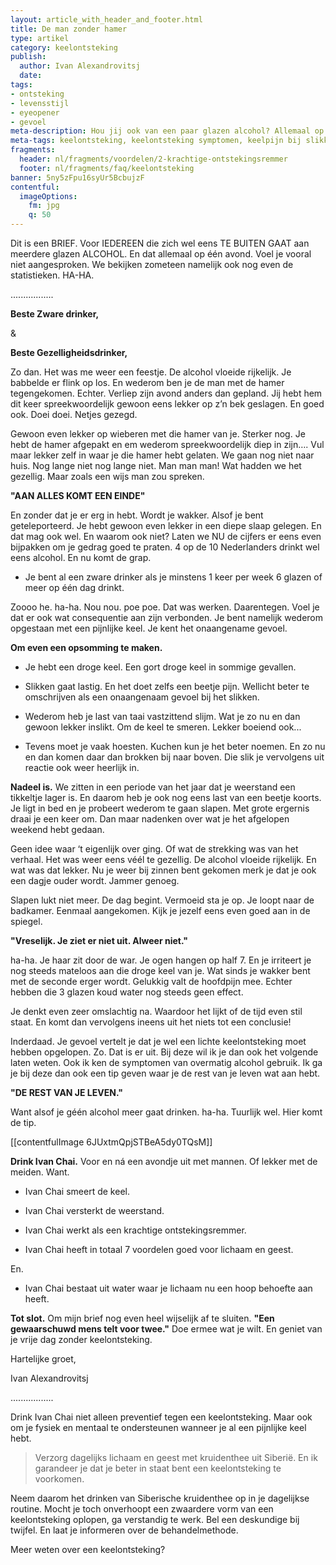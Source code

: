 ```yaml
---
layout: article_with_header_and_footer.html
title: De man zonder hamer
type: artikel
category: keelontsteking
publish:
  author: Ivan Alexandrovitsj
  date:
tags:
- ontsteking
- levensstijl
- eyeopener
- gevoel
meta-description: Hou jij ook van een paar glazen alcohol? Allemaal op één avond? Lees dan even heel snel de brief van Ivan over overmatig alcohol gebruik.
meta-tags: keelontsteking, keelontsteking symptomen, keelpijn bij slikken, symptomen keelontsteking, ontstoken keel, droge keel, alcohol, droge mond en keel
fragments:
  header: nl/fragments/voordelen/2-krachtige-ontstekingsremmer
  footer: nl/fragments/faq/keelontsteking
banner: 5ny5zFpu16syUr5BcbujzF
contentful:
  imageOptions:
    fm: jpg
    q: 50
---
```

Dit is een BRIEF. Voor IEDEREEN die zich wel eens TE BUITEN GAAT aan meerdere glazen ALCOHOL. En dat allemaal op één avond. Voel je vooral niet aangesproken. We bekijken zometeen namelijk ook nog even de statistieken. HA-HA.

.................

**Beste Zware drinker,**

&

**Beste Gezelligheidsdrinker,**

Zo dan. Het was me weer een feestje. De alcohol vloeide rijkelijk. Je babbelde er flink op los. En wederom ben je de man met de hamer tegengekomen. Echter. Verliep zijn avond anders dan gepland. Jij hebt hem dit keer spreekwoordelijk gewoon eens lekker op z’n bek geslagen. En goed ook. Doei doei. Netjes gezegd.

Gewoon even lekker op wieberen met die hamer van je. Sterker nog. Je hebt de hamer afgepakt en em wederom spreekwoordelijk diep in zijn…. Vul maar lekker zelf in waar je die hamer hebt gelaten. We gaan nog niet naar huis. Nog lange niet nog lange niet. Man man man! Wat hadden we het gezellig. Maar zoals een wijs man zou spreken.

**"AAN ALLES KOMT EEN EINDE"**

En zonder dat je er erg in hebt. Wordt je wakker. Alsof je bent geteleporteerd. Je hebt gewoon even lekker in een diepe slaap gelegen. En dat mag ook wel. En waarom ook niet? Laten we NU de cijfers er eens even bijpakken om je gedrag goed te praten. 4 op de 10 Nederlanders drinkt wel eens alcohol. En nu komt de grap.

* Je bent al een zware drinker als je minstens 1 keer per week 6 glazen of meer op één dag drinkt. 

Zoooo he. ha-ha. Nou nou. poe poe. Dat was werken. Daarentegen. Voel je dat er ook wat consequentie aan zijn verbonden. Je bent namelijk wederom opgestaan met een pijnlijke keel. Je kent het onaangename gevoel. 

**Om even een opsomming te maken.**

* Je hebt een droge keel. Een gort droge keel in sommige gevallen.

* Slikken gaat lastig. En het doet zelfs een beetje pijn. Wellicht beter te omschrijven als een onaangenaam gevoel bij het slikken.

* Wederom heb je last van taai vastzittend slijm. Wat je zo nu en dan gewoon lekker inslikt. Om de keel te smeren. Lekker boeiend ook...

* Tevens moet je vaak hoesten. Kuchen kun je het beter noemen. En zo nu en dan komen daar dan brokken bij naar boven. Die slik je vervolgens uit reactie ook weer heerlijk in.

**Nadeel is.** We zitten in een periode van het jaar dat je weerstand een tikkeltje lager is. En daarom heb je ook nog eens last van een beetje koorts. Je ligt in bed en je probeert wederom te gaan slapen. Met grote ergernis draai je een keer om. Dan maar nadenken over wat je het afgelopen weekend hebt gedaan.

Geen idee waar ‘t eigenlijk over ging. Of wat de strekking was van het verhaal. Het was weer eens véél te gezellig. De alcohol vloeide rijkelijk. En wat was dat lekker. Nu je weer bij zinnen bent gekomen merk je dat je ook een dagje ouder wordt. Jammer genoeg.

Slapen lukt niet meer. De dag begint. Vermoeid sta je op. Je loopt naar de badkamer. Eenmaal aangekomen. Kijk je jezelf eens even goed aan in de spiegel. 

**"Vreselijk. Je ziet er niet uit. Alweer niet."**

ha-ha. Je haar zit door de war. Je ogen hangen op half 7. En je irriteert je nog steeds mateloos aan die droge keel van je. Wat sinds je wakker bent met de seconde erger wordt. Gelukkig valt de hoofdpijn mee. Echter hebben die 3 glazen koud water nog steeds geen effect. 

Je denkt even zeer omslachtig na. Waardoor het lijkt of de tijd even stil staat. En komt dan vervolgens ineens uit het niets tot een conclusie!

Inderdaad. Je gevoel vertelt je dat je wel een lichte keelontsteking moet hebben opgelopen. Zo. Dat is er uit. Bij deze wil ik je dan ook het volgende laten weten. Ook ik ken de symptomen van overmatig alcohol gebruik. Ik ga je bij deze dan ook een tip geven waar je de rest van je leven wat aan hebt. 

**"DE REST VAN JE LEVEN."**

Want alsof je géén alcohol meer gaat drinken. ha-ha. Tuurlijk wel. Hier komt de tip. 

[[contentfulImage 6JUxtmQpjSTBeA5dy0TQsM]]

**Drink Ivan Chai.** Voor en ná een avondje uit met mannen. Of lekker met de meiden. Want.

* Ivan Chai smeert de keel. 

* Ivan Chai versterkt de weerstand.

* Ivan Chai werkt als een krachtige ontstekingsremmer. 

* Ivan Chai heeft in totaal 7 voordelen goed voor lichaam en geest. 

En.

* Ivan Chai bestaat uit water waar je lichaam nu een hoop behoefte aan heeft. 

**Tot slot.** Om mijn brief nog even heel wijselijk af te sluiten. **"Een gewaarschuwd mens telt voor twee."** Doe ermee wat je wilt. En geniet van je vrije dag zonder keelontsteking. 

Hartelijke groet,

Ivan Alexandrovitsj

.................

Drink Ivan Chai niet alleen preventief tegen een keelontsteking. Maar ook om je fysiek en mentaal te ondersteunen wanneer je al een pijnlijke keel hebt.

> Verzorg dagelijks lichaam en geest met kruidenthee uit Siberië. En ik garandeer je dat je beter in staat bent een keelontsteking te voorkomen.

Neem daarom het drinken van Siberische kruidenthee op in je dagelijkse routine. Mocht je toch onverhoopt een zwaardere vorm van een keelontsteking oplopen, ga verstandig te werk. Bel een deskundige bij twijfel. En laat je informeren over de behandelmethode.

Meer weten over een keelontsteking?
